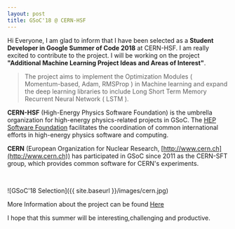 ```yaml
---
layout: post
title: GSoC'18 @ CERN-HSF
---
```


Hi Everyone, I am glad to inform that I have been selected as a **Student Developer in Google Summer of Code 2018** at CERN-HSF. I am really excited to contribute to the project. I will be working on the project **"Additional Machine Learning Project Ideas and Areas of Interest"**.

>The project aims to implement the Optimization Modules ( Momentum-based, Adam, RMSProp ) in Machine learning and expand the deep learning libraries to include Long Short Term Memory Recurrent Neural Network ( LSTM ).

**CERN-HSF** (High-Energy Physics Software Foundation) is the umbrella organization for high-energy physics-related projects in GSoC. The [HEP Software Foundation](http://hepsoftwarefoundation.org/) facilitates the coordination of common international efforts in high-energy physics software and computing.

**CERN** (European Organization for Nuclear Research, [http://www.cern.ch](http://www.cern.ch)) has participated in GSoC since 2011 as the CERN-SFT group, which provides common software for CERN's experiments.

<br>

![GSoC'18 Selection]({{ site.baseurl }}/images/cern.jpg)

More Information about the project can be found [Here](https://summerofcode.withgoogle.com/projects/#5779525665816576)


I hope that this summer will be interesting,challenging and productive.